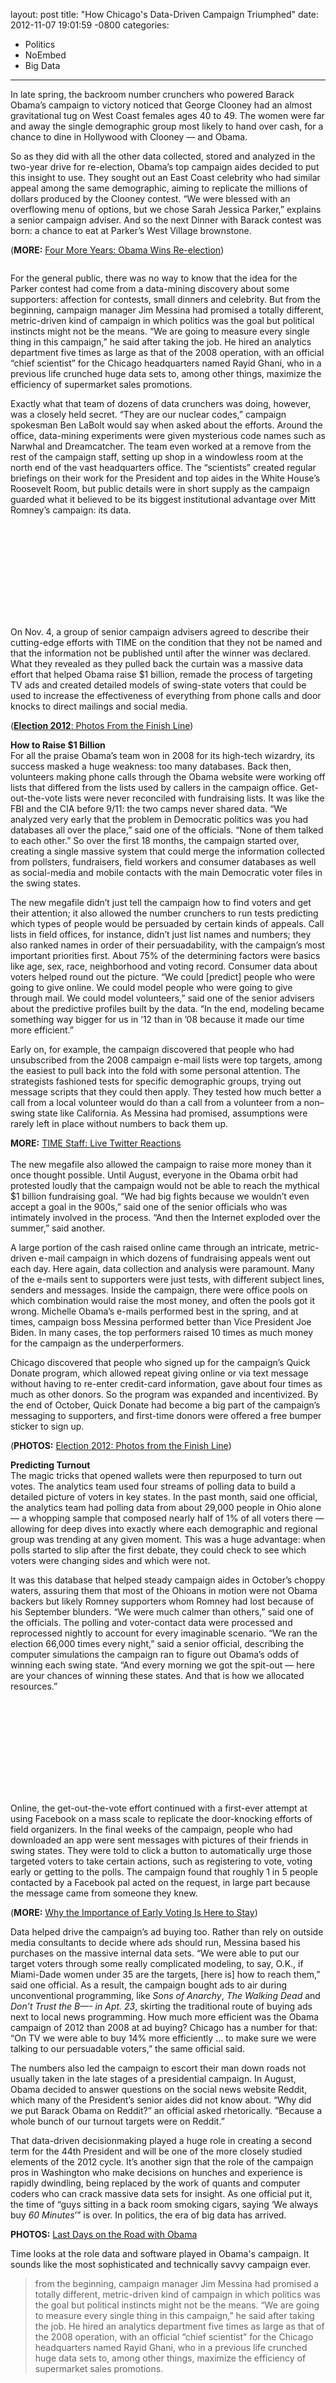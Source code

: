layout: post
title:  "How Chicago's Data-Driven Campaign Triumphed"
date:   2012-11-07 19:01:59 -0800
categories:
  - Politics
  - NoEmbed
  - Big Data
---

<p>In late spring, the backroom number crunchers who powered Barack Obama’s campaign to victory noticed that George Clooney had an almost gravitational tug on West Coast females ages 40 to 49. The women were far and away the single demographic group most likely to hand over cash, for a chance to dine in Hollywood with Clooney — and Obama.</p>
<p>So as they did with all the other data collected, stored and analyzed in the two-year drive for re-election, Obama’s top campaign aides decided to put this insight to use. They sought out an East Coast celebrity who had similar appeal among the same demographic, aiming to replicate the millions of dollars produced by the Clooney contest. “We were blessed with an overflowing menu of options, but we chose Sarah Jessica Parker,” explains a senior campaign adviser. And so the next Dinner with Barack contest was born: a chance to eat at Parker’s West Village brownstone.</p>
<p>(<strong>MORE:</strong> <a href="http://swampland.time.com/2012/11/07/four-more-years-obama-wins-re-election/">Four More Years: Obama Wins Re-election</a>)</p>
<div class="entry-thumb mceTemp alignleft" style="width:40%;"><img class="alignleft size-medium wp-image-82012" title="485_cover_1110" alt="" src="https://timeswampland.files.wordpress.com/2012/11/485_cover_1110.jpg?w=600" /></div>
<p>For the general public, there was no way to know that the idea for the Parker contest had come from a data-mining discovery about some supporters: affection for contests, small dinners and celebrity. But from the beginning, campaign manager Jim Messina had promised a totally different, metric-driven kind of campaign in which politics was the goal but political instincts might not be the means. “We are going to measure every single thing in this campaign,” he said after taking the job. He hired an analytics department five times as large as that of the 2008 operation, with an official “chief scientist” for the Chicago headquarters named Rayid Ghani, who in a previous life crunched huge data sets to, among other things, maximize the efficiency of supermarket sales promotions.</p>
<p>Exactly what that team of dozens of data crunchers was doing, however, was a closely held secret. “They are our nuclear codes,” campaign spokesman Ben LaBolt would say when asked about the efforts. Around the office, data-mining experiments were given mysterious code names such as Narwhal and Dreamcatcher. The team even worked at a remove from the rest of the campaign staff, setting up shop in a windowless room at the north end of the vast headquarters office. The “scientists” created regular briefings on their work for the President and top aides in the White House’s Roosevelt Room, but public details were in short supply as the campaign guarded what it believed to be its biggest institutional advantage over Mitt Romney’s campaign: its data.</p>
<div data-videoid="1952715590001" class="vid-embed bcove-player"><div style="display:none"></div>
<object class="BrightcoveExperience">
<param name="bgcolor" value="#000000" />
<param name="width" value="100%" />
<param name="height" value="100%" />
<param name="playerID" value="1847503743001"/>
<param name="playerKey" value="AQ~,AAAAABGEUMg,hNlIXLTZFZkptbFZWyhVNa2P0Pl5hvzc" />
<param name="isVid" value="true" />
<param name="isUI" value="true" />
<param name="videoSmoothing" value="true" />
<param name="includeAPI" value="true" />
<param name="dynamicStreaming" value="true" />
<param name="templateLoadHandler" value="omni_myTemplateLoaded" />
<param name="autoStart" value="" /><param name="linkBaseURL" value="https://swampland.time.com/2012/11/07/inside-the-secret-world-of-quants-and-data-crunchers-who-helped-obama-win/" /><param name="@videoPlayer" value="1952715590001" /></object></div>
<p>On Nov. 4, a group of senior campaign advisers agreed to describe their cutting-edge efforts with TIME on the condition that they not be named and that the information not be published until after the winner was declared. What they revealed as they pulled back the curtain was a massive data effort that helped Obama raise $1 billion, remade the process of targeting TV ads and created detailed models of swing-state voters that could be used to increase the effectiveness of everything from phone calls and door knocks to direct mailings and social media.</p>
<p>(<a href="http://swampland.time.com/2012/11/06/election-results-photo-gallery/"><strong>Election 2012</strong>: Photos From the Finish Line</a>)</p>
<p><strong>How to Raise $1 Billion</strong><br />
For all the praise Obama’s team won in 2008 for its high-tech wizardry, its success masked a huge weakness: too many databases. Back then, volunteers making phone calls through the Obama website were working off lists that differed from the lists used by callers in the campaign office. Get-out-the-vote lists were never reconciled with fundraising lists. It was like the FBI and the CIA before 9/11: the two camps never shared data. “We analyzed very early that the problem in Democratic politics was you had databases all over the place,” said one of the officials. “None of them talked to each other.” So over the first 18 months, the campaign started over, creating a single massive system that could merge the information collected from pollsters, fundraisers, field workers and consumer databases as well as social-media and mobile contacts with the main Democratic voter files in the swing states.</p>
<p>The new megafile didn’t just tell the campaign how to find voters and get their attention; it also allowed the number crunchers to run tests predicting which types of people would be persuaded by certain kinds of appeals. Call lists in field offices, for instance, didn’t just list names and numbers; they also ranked names in order of their persuadability, with the campaign’s most important priorities first. About 75% of the determining factors were basics like age, sex, race, neighborhood and voting record. Consumer data about voters helped round out the picture. “We could [predict] people who were going to give online. We could model people who were going to give through mail. We could model volunteers,” said one of the senior advisers about the predictive profiles built by the data. “In the end, modeling became something way bigger for us in ’12 than in ’08 because it made our time more efficient.”</p>
<p>Early on, for example, the campaign discovered that people who had unsubscribed from the 2008 campaign e-mail lists were top targets, among the easiest to pull back into the fold with some personal attention. The strategists fashioned tests for specific demographic groups, trying out message scripts that they could then apply. They tested how much better a call from a local volunteer would do than a call from a volunteer from a non–swing state like California. As Messina had promised, assumptions were rarely left in place without numbers to back them up.</p>
<p><strong>MORE:</strong> <a href="http://swampland.time.com/2012/11/06/liveblogging-election-night-results/">TIME Staff: Live Twitter Reactions</a><br />
<!--nextpage--><br />
The new megafile also allowed the campaign to raise more money than it once thought possible. Until August, everyone in the Obama orbit had protested loudly that the campaign would not be able to reach the mythical $1 billion fundraising goal. “We had big fights because we wouldn’t even accept a goal in the 900s,” said one of the senior officials who was intimately involved in the process. “And then the Internet exploded over the summer,” said another.</p>
<p>A large portion of the cash raised online came through an intricate, metric-driven e-mail campaign in which dozens of fundraising appeals went out each day. Here again, data collection and analysis were paramount. Many of the e-mails sent to supporters were just tests, with different subject lines, senders and messages. Inside the campaign, there were office pools on which combination would raise the most money, and often the pools got it wrong. Michelle Obama’s e-mails performed best in the spring, and at times, campaign boss Messina performed better than Vice President Joe Biden. In many cases, the top performers raised 10 times as much money for the campaign as the underperformers.</p>
<p>Chicago discovered that people who signed up for the campaign’s Quick Donate program, which allowed repeat giving online or via text message without having to re-enter credit-card information, gave about four times as much as other donors. So the program was expanded and incentivized. By the end of October, Quick Donate had become a big part of the campaign’s messaging to supporters, and first-time donors were offered a free bumper sticker to sign up.</p>
<p>(<strong>PHOTOS:</strong> <a href="http://swampland.time.com/2012/11/06/election-results-photo-gallery/">Election 2012: Photos from the Finish Line</a>)</p>
<p><strong>Predicting Turnout</strong><br />
The magic tricks that opened wallets were then repurposed to turn out votes. The analytics team used four streams of polling data to build a detailed picture of voters in key states. In the past month, said one official, the analytics team had polling data from about 29,000 people in Ohio alone — a whopping sample that composed nearly half of 1% of all voters there — allowing for deep dives into exactly where each demographic and regional group was trending at any given moment. This was a huge advantage: when polls started to slip after the first debate, they could check to see which voters were changing sides and which were not.</p>
<p>It was this database that helped steady campaign aides in October’s choppy waters, assuring them that most of the Ohioans in motion were not Obama backers but likely Romney supporters whom Romney had lost because of his September blunders. “We were much calmer than others,” said one of the officials. The polling and voter-contact data were processed and reprocessed nightly to account for every imaginable scenario. “We ran the election 66,000 times every night,” said a senior official, describing the computer simulations the campaign ran to figure out Obama’s odds of winning each swing state. “And every morning we got the spit-out — here are your chances of winning these states. And that is how we allocated resources.”</p>
<div data-videoid="1952715595001" class="vid-embed bcove-player"><div style="display:none"></div>
<object class="BrightcoveExperience">
<param name="bgcolor" value="#000000" />
<param name="width" value="100%" />
<param name="height" value="100%" />
<param name="playerID" value="1847503743001"/>
<param name="playerKey" value="AQ~,AAAAABGEUMg,hNlIXLTZFZkptbFZWyhVNa2P0Pl5hvzc" />
<param name="isVid" value="true" />
<param name="isUI" value="true" />
<param name="videoSmoothing" value="true" />
<param name="includeAPI" value="true" />
<param name="dynamicStreaming" value="true" />
<param name="templateLoadHandler" value="omni_myTemplateLoaded" />
<param name="autoStart" value="" /><param name="linkBaseURL" value="https://swampland.time.com/2012/11/07/inside-the-secret-world-of-quants-and-data-crunchers-who-helped-obama-win/" /><param name="@videoPlayer" value="1952715595001" /></object></div>
<p>Online, the get-out-the-vote effort continued with a first-ever attempt at using Facebook on a mass scale to replicate the door-knocking efforts of field organizers. In the final weeks of the campaign, people who had downloaded an app were sent messages with pictures of their friends in swing states. They were told to click a button to automatically urge those targeted voters to take certain actions, such as registering to vote, voting early or getting to the polls. The campaign found that roughly 1 in 5 people contacted by a Facebook pal acted on the request, in large part because the message came from someone they knew.</p>
<p>(<strong>MORE:</strong> <a href="http://swampland.time.com/2012/11/06/why-the-importance-of-early-voting-is-here-to-stay/">Why the Importance of Early Voting Is Here to Stay</a>)</p>
<p>Data helped drive the campaign’s ad buying too. Rather than rely on outside media consultants to decide where ads should run, Messina based his purchases on the massive internal data sets. “We were able to put our target voters through some really complicated modeling, to say, O.K., if Miami-Dade women under 35 are the targets, [here is] how to reach them,” said one official. As a result, the campaign bought ads to air during unconventional programming, like <em>Sons of Anarchy</em>,<em> The Walking Dead</em> and <em>Don’t Trust the B&#8212;- in Apt. 23</em>, skirting the traditional route of buying ads next to local news programming. How much more efficient was the Obama campaign of 2012 than 2008 at ad buying? Chicago has a number for that: “On TV we were able to buy 14% more efficiently &#8230; to make sure we were talking to our persuadable voters,” the same official said.</p>
<p>The numbers also led the campaign to escort their man down roads not usually taken in the late stages of a presidential campaign. In August, Obama decided to answer questions on the social news website Reddit, which many of the President’s senior aides did not know about. “Why did we put Barack Obama on Reddit?” an official asked rhetorically. “Because a whole bunch of our turnout targets were on Reddit.”</p>
<p>That data-driven decisionmaking played a huge role in creating a second term for the 44th President and will be one of the more closely studied elements of the 2012 cycle. It’s another sign that the role of the campaign pros in Washington who make decisions on hunches and experience is rapidly dwindling, being replaced by the work of quants and computer coders who can crack massive data sets for insight. As one official put it, the time of “guys sitting in a back room smoking cigars, saying ‘We always buy <em>60 Minutes</em>’” is over. In politics, the era of big data has arrived.</p>
<p><strong>PHOTOS:</strong> <a href="http://swampland.time.com/2012/11/06/election-results-photo-gallery/">Last Days on the Road with Obama</a></p>

Time looks at the role data and software played in Obama's campaign. It sounds like the most sophisticated and technically savvy campaign ever.

 > 
 > 
 > from the beginning, campaign manager Jim Messina had promised a totally different, metric-driven kind of campaign in which politics was the goal but political instincts might not be the means. “We are going to measure every single thing in this campaign,” he said after taking the job. He hired an analytics department five times as large as that of the 2008 operation, with an official “chief scientist” for the Chicago headquarters named Rayid Ghani, who in a previous life crunched huge data sets to, among other things, maximize the efficiency of supermarket sales promotions.
 > 
 > 
